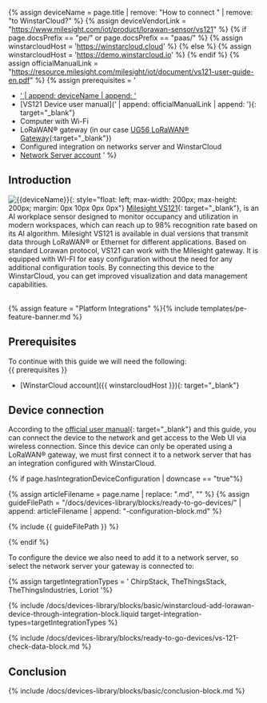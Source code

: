 
{% assign deviceName = page.title | remove: "How to connect " | remove: "to WinstarCloud?" %}
{% assign deviceVendorLink = "https://www.milesight.com/iot/product/lorawan-sensor/vs121" %}
{% if page.docsPrefix == "pe/" or page.docsPrefix == "paas/" %}
{% assign winstarcloudHost = 'https://winstarcloud.cloud' %}
{% else %}
{% assign winstarcloudHost = 'https://demo.winstarcloud.io' %}
{% endif %}
{% assign officialManualLink = "https://resource.milesight.com/milesight/iot/document/vs121-user-guide-en.pdf" %}
{% assign prerequisites = '
- <a href="' | append: deviceVendorLink | append: '" target="_blank">' | append: deviceName | append: '</a>
- [VS121 Device user manual](' | append: officialManualLink | append: '){: target="_blank"}
- Computer with Wi-Fi
- LoRaWAN® gateway (in our case [UG56 LoRaWAN® Gateway](/docs/pe/devices-library/ug56-lorawan-gateway/){:target="_blank"})
- Configured integration on networks server and WinstarCloud
- [Network Server account](#device-connection)
'
 %}

## Introduction

![{{deviceName}}](/images/devices-library/{{page.deviceImageFileName}}){: style="float: left; max-width: 200px; max-height: 200px; margin: 0px 10px 0px 0px"}
[Milesight VS121]({{deviceVendorLink}}){: target="_blank"}, is an AI workplace sensor designed to monitor occupancy and utilization in modern workspaces, which can reach up to 98% recognition rate based on its AI algorithm. 
Milesight VS121 is available in dual versions that transmit data through LoRaWAN® or Ethernet for different applications. Based on standard Lorawan protocol, VS121 can work with the Milesight gateway. 
It is equipped with WI-FI for easy configuration without the need for any additional configuration tools. By connecting this device to the WinstarCloud, you can get improved visualization and data management capabilities.

<br>
{% assign feature = "Platform Integrations" %}{% include templates/pe-feature-banner.md %}

## Prerequisites

To continue with this guide we will need the following:  
{{ prerequisites }}
- [WinstarCloud account]({{ winstarcloudHost }}){: target="_blank"}

## Device connection

According to the [official user manual]({{officialManualLink}}){: target="_blank"} and this guide, you can connect the device  to the network and get access to the Web UI via wireless connection.
Since this device can only be operated using a LoRaWAN® gateway, we must first connect it to a network server that has an integration configured with WinstarCloud.

{% if page.hasIntegrationDeviceConfiguration | downcase == "true"%}

{% assign articleFilename = page.name |  replace: ".md", "" %}
{% assign guideFilePath = "/docs/devices-library/blocks/ready-to-go-devices/" | append: articleFilename | append: "-configuration-block.md" %}

{% include {{ guideFilePath }} %}

{% endif %}

To configure the device we also need to add it to a network server, so select the network server your gateway is connected to:

{% assign targetIntegrationTypes = '
ChirpStack,
TheThingsStack,
TheThingsIndustries,
Loriot
'%}

{% include /docs/devices-library/blocks/basic/winstarcloud-add-lorawan-device-through-integration-block.liquid target-integration-types=targetIntegrationTypes %}

{% include /docs/devices-library/blocks/ready-to-go-devices/vs-121-check-data-block.md %}

## Conclusion

{% include /docs/devices-library/blocks/basic/conclusion-block.md %}